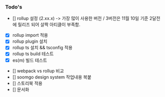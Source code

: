 ### Todo's
- [] rollup 설정 (2.xx.x) -> 가장 많이 사용한 버전 / 3버전은 11월 10일 기준 2달전에 릴리즈 되어 살짝 아티클이 부족함.
- [X] rollup import 적용
- [X] rollup plugin 설치
- [X] rollup ts 설치 && tsconfig 적용
- [X] rollup ts build 테스트
- [X] es(m) 빌드 테스트
- [] webpack vs rollup 비교
- [] soomgo design system 작업내용 복붙
- [] 스토리북 적용
- [] 문서화
